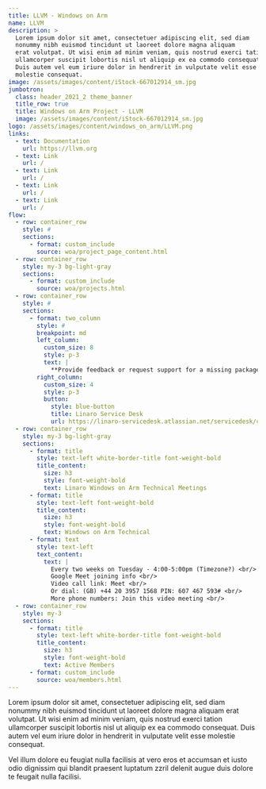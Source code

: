 ```yaml
---
title: LLVM - Windows on Arm
name: LLVM
description: >
  Lorem ipsum dolor sit amet, consectetuer adipiscing elit, sed diam
  nonummy nibh euismod tincidunt ut laoreet dolore magna aliquam
  erat volutpat. Ut wisi enim ad minim veniam, quis nostrud exerci tation
  ullamcorper suscipit lobortis nisl ut aliquip ex ea commodo consequat.
  Duis autem vel eum iriure dolor in hendrerit in vulputate velit esse
  molestie consequat.
image: /assets/images/content/iStock-667012914_sm.jpg
jumbotron:
  class: header_2021_2 theme_banner
  title_row: true
  title: Windows on Arm Project - LLVM
  image: /assets/images/content/iStock-667012914_sm.jpg
logo: /assets/images/content/windows_on_arm/LLVM.png
links:
  - text: Documentation
    url: https://llvm.org
  - text: Link
    url: /
  - text: Link
    url: /
  - text: Link
    url: /
  - text: Link
    url: /
flow:
  - row: container_row
    style: #
    sections:
      - format: custom_include
        source: woa/project_page_content.html
  - row: container_row
    style: my-3 bg-light-gray
    sections:
      - format: custom_include
        source: woa/projects.html
  - row: container_row
    style: #
    sections:
      - format: two_column
        style: #
        breakpoint: md
        left_column:
          custom_size: 8
          style: p-3
          text: |
            **Provide feedback or request support for a missing package**
        right_column:
          custom_size: 4
          style: p-3
          button:
            style: blue-button
            title: Linaro Service Desk
            url: https://linaro-servicedesk.atlassian.net/servicedesk/customer/portal/22/group/85/create/301
  - row: container_row
    style: my-3 bg-light-gray
    sections:
      - format: title
        style: text-left white-border-title font-weight-bold
        title_content:
          size: h3
          style: font-weight-bold
          text: Linaro Windows on Arm Technical Meetings
      - format: title
        style: text-left font-weight-bold
        title_content:
          size: h3
          style: font-weight-bold
          text: Windows on Arm Technical
      - format: text
        style: text-left
        text_content:
          text: |
            Every two weeks on Tuesday - 4:00-5:00pm (Timezone?) <br/>
            Google Meet joining info <br/>
            Video call link: Meet <br/>
            Or dial: (GB) +44 20 3957 1568 PIN: 607 467 593# <br/>
            More phone numbers: Join this video meeting <br/>
  - row: container_row
    style: my-3
    sections:
      - format: title
        style: text-left white-border-title font-weight-bold
        title_content:
          size: h3
          style: font-weight-bold
          text: Active Members
      - format: custom_include
        source: woa/members.html
---
```


Lorem ipsum dolor sit amet, consectetuer adipiscing elit, sed diam
nonummy nibh euismod tincidunt ut laoreet dolore magna aliquam
erat volutpat. Ut wisi enim ad minim veniam, quis nostrud exerci tation
ullamcorper suscipit lobortis nisl ut aliquip ex ea commodo consequat.
Duis autem vel eum iriure dolor in hendrerit in vulputate velit esse
molestie consequat.

Vel illum dolore eu feugiat nulla facilisis at vero eros et accumsan et
iusto odio dignissim qui blandit praesent luptatum zzril delenit augue
duis dolore te feugait nulla facilisi.
